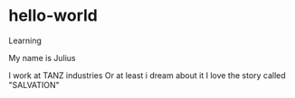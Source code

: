 # hello-world
Learning

My name is Julius

I work at TANZ industries
Or at least i dream about it
I love the story called "SALVATION"
